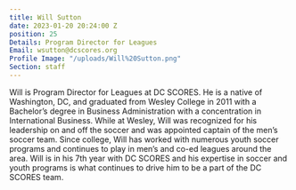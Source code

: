 ```yaml
---
title: Will Sutton
date: 2023-01-20 20:24:00 Z
position: 25
Details: Program Director for Leagues
Email: wsutton@dcscores.org
Profile Image: "/uploads/Will%20Sutton.png"
Section: staff
---
```


Will is Program Director for Leagues at DC SCORES. He is a native of Washington, DC, and graduated from Wesley College in 2011 with a Bachelor’s degree in Business Administration with a concentration in International Business. While at Wesley, Will was recognized for his leadership on and off the soccer and was appointed captain of the men’s soccer team. Since college, Will has worked with numerous youth soccer programs and continues to play in men’s and co-ed leagues around the area. Will is in his 7th year with DC SCORES and his expertise in soccer and youth programs is what continues to drive him to be a part of the DC SCORES team.